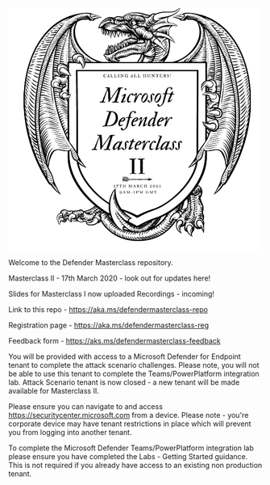 ![image](Title2.png)

Welcome to the Defender Masterclass repository. 

Masterclass II - 17th March 2020 - look out for updates here! 

Slides for Masterclass I now uploaded
Recordings - incoming!

Link to this repo - https://aka.ms/defendermasterclass-repo

Registration page - https://aka.ms/defendermasterclass-reg

Feedback form - https://aks.ms/defendermasterclass-feedback

You will be provided with access to a Microsoft Defender for Endpoint tenant to complete the attack scenario challenges. Please note, you will not be able to use this tenant to complete the Teams/PowerPlatform integration lab. Attack Scenario tenant is now closed - a new tenant will be made available for Masterclass II. 

Please ensure you can navigate to and access https://securitycenter.microsoft.com from a device. Please note - you're corporate device may have tenant restrictions in place which will prevent you from logging into another tenant. 

To complete the Microsoft Defender Teams/PowerPlatform integration lab please ensure you have completed the Labs - Getting Started guidance. This is not required if you already have access to an existing non production tenant. 



